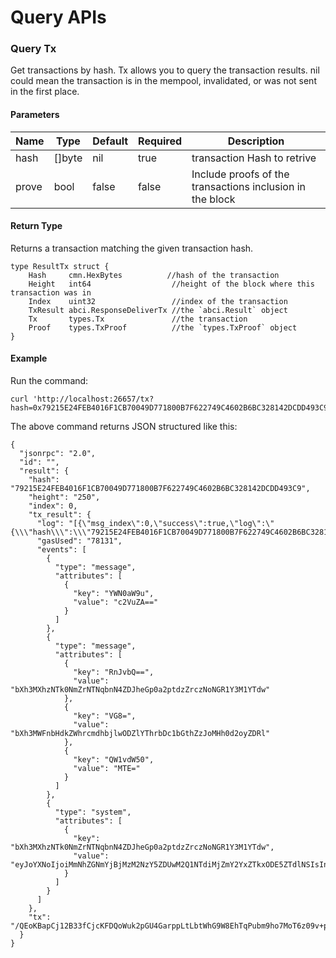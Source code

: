# Query APIs

### Query Tx
Get transactions by hash. Tx allows you to query the transaction results. nil could mean the transaction is in the mempool, invalidated, or was not sent in the first place.

#### Parameters
| Name | Type | Default | Required | Description                 |
| ---- | ---- | ------- | -------- | --------------------------- |
| hash | []byte | nil | true    | transaction Hash to retrive |
| prove | bool | false | false     | Include proofs of the transactions inclusion in the block |



#### Return Type
Returns a transaction matching the given transaction hash.
```
type ResultTx struct {
    Hash     cmn.HexBytes          //hash of the transaction
    Height   int64                  //height of the block where this transaction was in
    Index    uint32                 //index of the transaction
    TxResult abci.ResponseDeliverTx //the `abci.Result` object
    Tx       types.Tx               //the transaction
    Proof    types.TxProof          //the `types.TxProof` object
}
```

#### Example

Run the command:
```
curl 'http://localhost:26657/tx?hash=0x79215E24FEB4016F1CB70049D771800B7F622749C4602B6BC328142DCDD493C9'
```

The above command returns JSON structured like this:
```
{
  "jsonrpc": "2.0",
  "id": "",
  "result": {
    "hash": "79215E24FEB4016F1CB70049D771800B7F622749C4602B6BC328142DCDD493C9",
    "height": "250",
    "index": 0,
    "tx_result": {
      "log": "[{\"msg_index\":0,\"success\":true,\"log\":\"{\\\"hash\\\":\\\"79215E24FEB4016F1CB70049D771800B7F622749C4602B6BC328142DCDD493C9\\\",\\\"nonce\\\":0}\"}]",
      "gasUsed": "78131",
      "events": [
        {
          "type": "message",
          "attributes": [
            {
              "key": "YWN0aW9u",
              "value": "c2VuZA=="
            }
          ]
        },
        {
          "type": "message",
          "attributes": [
            {
              "key": "RnJvbQ==",
              "value": "bXh3MXhzNTk0NmZrNTNqbnN4ZDJheGp0a2ptdzZrczNoNGR1Y3M1YTdw"
            },
            {
              "key": "VG8=",
              "value": "bXh3MWFnbHdkZWhrcmdhbjlwODZlYThrbDc1bGthZzJoMHh0d2oyZDRl"
            },
            {
              "key": "QW1vdW50",
              "value": "MTE="
            }
          ]
        },
        {
          "type": "system",
          "attributes": [
            {
              "key": "bXh3MXhzNTk0NmZrNTNqbnN4ZDJheGp0a2ptdzZrczNoNGR1Y3M1YTdw",
              "value": "eyJoYXNoIjoiMmNhZGNmYjBjMzM2NzY5ZDUwM2Q1NTdiMjZmY2YxZTkxODE5ZTdlNSIsInBhcmFtcyI6WyJteHcxeHM1OTQ2Zms1M2puc3hkMmF4anRram13NmtzM2g0ZHVjczVhN3AiLCJteHcxYWdsd2RlaGtyZ2FuOXA4NmVhOGtsNzVsa2FnMmgweHR3ajJkNGUiLCIxMSJdfQ=="
            }
          ]
        }
      ]
    },
    "tx": "/QEoKBapCj12B33fCjcKFDQoWuk2pGU4GarppLtLbtWhG9W8EhTqPubm9ho7MoT6z09v+p+3UKu8yxoJCgNjaW4SAjExEhoKGAoDY2luEhE1MDAwMDAwMDAwMDAwMDAwMBpqCibrWumHIQOSGvBAKDWGJV1OcuIbs7MNxZhCLyoM6sIgvcY39Vcw1xJA1HdvhvAMNBFVZXm4LjmC2BEy41H/GBqcPrlnvEE5XOUQeSUMrnfGu6Hfxhj8se+3eeFZMuPHVZg1DvobWzAE4iIwdGVzdGluZyB0cmFuc2ZlciB3aXRoIDExY2luLCBmcm9tIGFjYy05IHRvIGFjYy04"
  }
}
```
